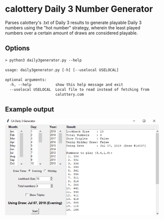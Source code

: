 # calottery Daily 3 Number Generator

Parses calottery's .txt of Daily 3 results to generate playable Daily 3 numbers using the "hot number" strategy, wherein the least played numbers over a certain amount of draws are considered playable.

## Options

```
> python3 daily3generator.py --help

usage: daily3generator.py [-h] [--uselocal USELOCAL]

optional arguments:
  -h, --help           show this help message and exit
  --uselocal USELOCAL  Local file to read instead of fetching from
                       calottery.com

```

## Example output
![Example Output](imgs/example.png "Output")
